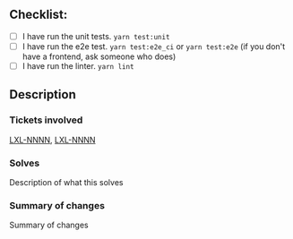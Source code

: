 ## Checklist:
- [ ] I have run the unit tests. `yarn test:unit`
- [ ] I have run the e2e test. `yarn test:e2e_ci` or `yarn test:e2e` (if you don't have a frontend, ask someone who does)
- [ ] I have run the linter. `yarn lint`

## Description

### Tickets involved
[LXL-NNNN](https://jira.kb.se/browse/LXL-NNNN), [LXL-NNNN](https://jira.kb.se/browse/LXL-NNNN)

### Solves

Description of what this solves

### Summary of changes

Summary of changes
